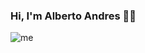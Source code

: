 ### Hi, I'm Alberto Andres 👋😄
![me](https://res.cloudinary.com/da76mkk4h/image/upload/v1660691383/Captura_honwjx.png)
<!--
**andresDiazLugo/andresdiazlugo** is a ✨ _special_ ✨ repository because its `README.md` (this file) appears on your GitHub profile.

Here are some ideas to get you started:
## you can find me
- [linkedin](https://www.linkedin.com/in/alberto-diaz-lugo-91b0a0239/)
- [mail](andresd.ad5@gmail.com)

- 🔭 I’m currently working on ...
- 🌱 I’m currently learning ...
- 👯 I’m looking to collaborate on ...
- 🤔 I’m looking for help with ...
- 💬 Ask me about ...
- 📫 How to reach me: ...
- 😄 Pronouns: ...
- ⚡ Fun fact: ...
-->
